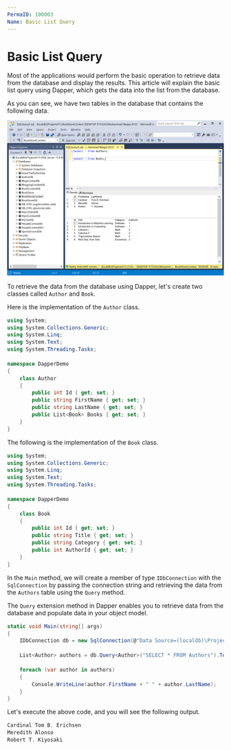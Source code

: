 ```yaml
---
PermaID: 100003
Name: Basic List Query
---
```


# Basic List Query

Most of the applications would perform the basic operation to retrieve data from the database and display the results. This article will explain the basic list query using Dapper, which gets the data into the list from the database.

As you can see, we have two tables in the database that contains the following data.

<img src="images/database-setup.png" alt="Database data">

To retrieve the data from the database using Dapper, let's create two classes called `Author` and `Book`.

Here is the implementation of the `Author` class.

```csharp
using System;
using System.Collections.Generic;
using System.Linq;
using System.Text;
using System.Threading.Tasks;

namespace DapperDemo
{
    class Author
    {
        public int Id { get; set; }
        public string FirstName { get; set; }
        public string LastName { get; set; }
        public List<Book> Books { get; set; }
    }
}
```

The following is the implementation of the `Book` class.

```csharp
using System;
using System.Collections.Generic;
using System.Linq;
using System.Text;
using System.Threading.Tasks;

namespace DapperDemo
{
    class Book
    {
        public int Id { get; set; }
        public string Title { get; set; }
        public string Category { get; set; }
        public int AuthorId { get; set; }
    }
}
```

In the `Main` method, we will create a member of type `IDbConnection` with the `SqlConnection` by passing the connection string and retrieving the data from the `Authors` table using the `Query` method.

The `Query` extension method in Dapper enables you to retrieve data from the database and populate data in your object model.

```csharp
static void Main(string[] args)
{
    IDbConnection db = new SqlConnection(@"Data Source=(localdb)\ProjectsV13;Initial Catalog=BookStoreContext;Integrated Security=True;");

    List<Author> authors = db.Query<Author>("SELECT * FROM Authors").ToList();

    foreach (var author in authors)
    {
        Console.WriteLine(author.FirstName + " " + author.LastName);
    }
}
```

Let's execute the above code, and you will see the following output.

```csharp
Cardinal Tom B. Erichsen
Meredith Alonso
Robert T. Kiyosaki
```

